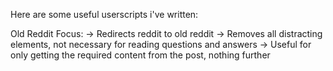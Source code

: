 Here are some useful userscripts i've written:

Old Reddit Focus:
-> Redirects reddit to old reddit
-> Removes all distracting elements, not necessary for reading questions and answers
-> Useful for only getting the required content from the post, nothing further
